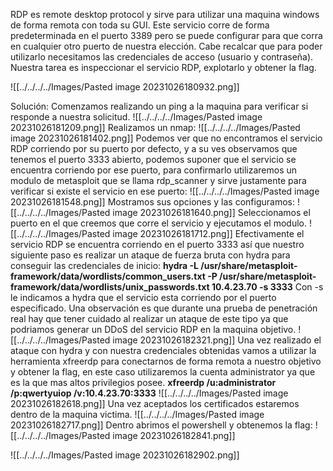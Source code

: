 RDP es remote desktop protocol y sirve para utilizar una maquina windows de forma remota con toda su GUI.
Este servicio corre de forma predeterminada en el puerto 3389 pero se puede configurar para que corra en cualquier otro puerto de nuestra elección. Cabe recalcar que para poder utilizarlo necesitamos las credenciales de acceso (usuario y contraseña).
Nuestra tarea es inspeccionar el servicio RDP, explotarlo y obtener la flag.

![[../../../../Images/Pasted image 20231026180932.png]]

Solución:
Comenzamos realizando un ping a la maquina para verificar si responde a nuestra solicitud.
![[../../../../Images/Pasted image 20231026181209.png]]
Realizamos un nmap:
![[../../../../Images/Pasted image 20231026181402.png]]
Podemos ver que no encontramos el servicio RDP corriendo por su puerto por defecto, y a su ves observamos que tenemos el puerto 3333 abierto, podemos suponer que el servicio se encuentra corriendo por ese puerto, para confirmarlo utilizaremos un modulo de metasploit que se llama rdp_scanner y sirve justamente para verificar si existe el servicio en ese puerto:
![[../../../../Images/Pasted image 20231026181548.png]]
Mostramos sus opciones y las configuramos:
![[../../../../Images/Pasted image 20231026181640.png]]
Seleccionamos el puerto en el que creemos que corre el servicio y ejecutamos el modulo.
![[../../../../Images/Pasted image 20231026181712.png]]
Efectivamente el servicio RDP se encuentra corriendo en el puerto 3333 así que nuestro siguiente paso es realizar un ataque de fuerza bruta con hydra para conseguir las credenciales de inicio:
**hydra -L /usr/share/metasploit-framework/data/wordlists/common_users.txt -P /usr/share/metasploit-framework/data/wordlists/unix_passwords.txt 10.4.23.70 -s 3333**
Con -s le indicamos a hydra que el servicio esta corriendo por el puerto especificado.
Una observación es que durante una prueba de penetración real hay que tener cuidado al realizar un ataque de este tipo ya que podriamos generar un DDoS del servicio RDP en la maquina objetivo.
![[../../../../Images/Pasted image 20231026182321.png]]
Una vez realizado el ataque con hydra y con nuestra credenciales obtenidas vamos a utilizar la herramienta xfreerdp para conectarnos de forma remota a nuestro objetivo y obtener la flag, en este caso utilizaremos la cuenta administrator ya que es la que mas altos privilegios posee. 
**xfreerdp /u:administrator /p:qwertyuiop /v:10.4.23.70:3333**
![[../../../../Images/Pasted image 20231026182618.png]]
Una vez aceptados los certificados estaremos dentro de la maquina victima.
![[../../../../Images/Pasted image 20231026182717.png]]
Dentro abrimos el powershell y obtenemos la flag:
![[../../../../Images/Pasted image 20231026182841.png]]


![[../../../../Images/Pasted image 20231026182902.png]]

